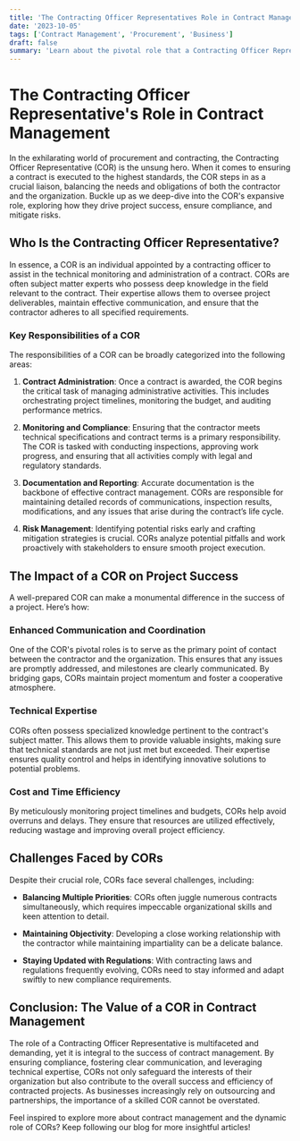 ```yaml
---
title: 'The Contracting Officer Representatives Role in Contract Management'
date: '2023-10-05'
tags: ['Contract Management', 'Procurement', 'Business']
draft: false
summary: 'Learn about the pivotal role that a Contracting Officer Representative (COR) plays in contract management, ensuring smooth execution, compliance, and mutual success between parties involved.'
---
```


# The Contracting Officer Representative's Role in Contract Management

In the exhilarating world of procurement and contracting, the Contracting Officer Representative (COR) is the unsung hero. When it comes to ensuring a contract is executed to the highest standards, the COR steps in as a crucial liaison, balancing the needs and obligations of both the contractor and the organization. Buckle up as we deep-dive into the COR's expansive role, exploring how they drive project success, ensure compliance, and mitigate risks.

## Who Is the Contracting Officer Representative?

In essence, a COR is an individual appointed by a contracting officer to assist in the technical monitoring and administration of a contract. CORs are often subject matter experts who possess deep knowledge in the field relevant to the contract. Their expertise allows them to oversee project deliverables, maintain effective communication, and ensure that the contractor adheres to all specified requirements.

### Key Responsibilities of a COR

The responsibilities of a COR can be broadly categorized into the following areas:

1. **Contract Administration**: Once a contract is awarded, the COR begins the critical task of managing administrative activities. This includes orchestrating project timelines, monitoring the budget, and auditing performance metrics.

2. **Monitoring and Compliance**: Ensuring that the contractor meets technical specifications and contract terms is a primary responsibility. The COR is tasked with conducting inspections, approving work progress, and ensuring that all activities comply with legal and regulatory standards.

3. **Documentation and Reporting**: Accurate documentation is the backbone of effective contract management. CORs are responsible for maintaining detailed records of communications, inspection results, modifications, and any issues that arise during the contract’s life cycle.

4. **Risk Management**: Identifying potential risks early and crafting mitigation strategies is crucial. CORs analyze potential pitfalls and work proactively with stakeholders to ensure smooth project execution.

## The Impact of a COR on Project Success

A well-prepared COR can make a monumental difference in the success of a project. Here’s how:

### Enhanced Communication and Coordination

One of the COR's pivotal roles is to serve as the primary point of contact between the contractor and the organization. This ensures that any issues are promptly addressed, and milestones are clearly communicated. By bridging gaps, CORs maintain project momentum and foster a cooperative atmosphere.

### Technical Expertise

CORs often possess specialized knowledge pertinent to the contract's subject matter. This allows them to provide valuable insights, making sure that technical standards are not just met but exceeded. Their expertise ensures quality control and helps in identifying innovative solutions to potential problems.

### Cost and Time Efficiency

By meticulously monitoring project timelines and budgets, CORs help avoid overruns and delays. They ensure that resources are utilized effectively, reducing wastage and improving overall project efficiency.

## Challenges Faced by CORs

Despite their crucial role, CORs face several challenges, including:

- **Balancing Multiple Priorities**: CORs often juggle numerous contracts simultaneously, which requires impeccable organizational skills and keen attention to detail.
  
- **Maintaining Objectivity**: Developing a close working relationship with the contractor while maintaining impartiality can be a delicate balance.

- **Staying Updated with Regulations**: With contracting laws and regulations frequently evolving, CORs need to stay informed and adapt swiftly to new compliance requirements.

## Conclusion: The Value of a COR in Contract Management

The role of a Contracting Officer Representative is multifaceted and demanding, yet it is integral to the success of contract management. By ensuring compliance, fostering clear communication, and leveraging technical expertise, CORs not only safeguard the interests of their organization but also contribute to the overall success and efficiency of contracted projects. As businesses increasingly rely on outsourcing and partnerships, the importance of a skilled COR cannot be overstated.

Feel inspired to explore more about contract management and the dynamic role of CORs? Keep following our blog for more insightful articles!
